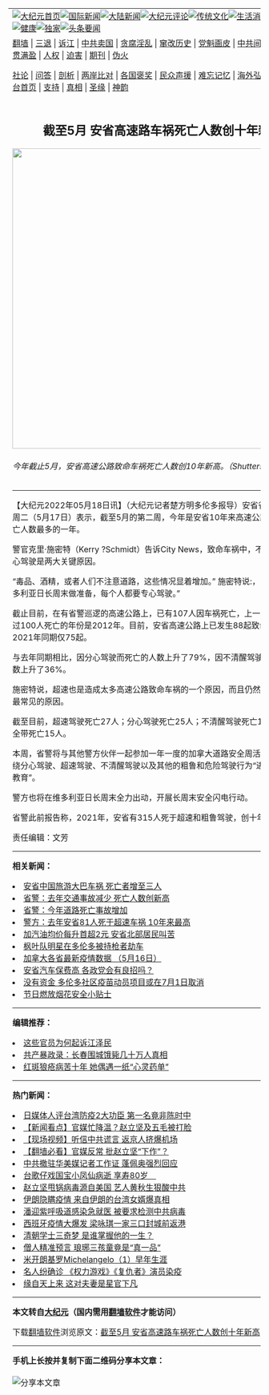 <a name="1" id="1" target="_blank"></a><span id="1"></span>
<table align=center border="0"><tr><td colspan="2" VALIGN=TOP><a href="https://github.com/wbtnxs3246/djy/blob/master/gb/nf1351518.md#1"><img src="https://raw.githubusercontent.com/wbtnxs3246/www/master/t/djy/1.jpg" title="大纪元首页" alt="大纪元首页"></a><a href="https://github.com/wbtnxs3246/djy/blob/master/gb/n24hr.md#1"><img src="https://raw.githubusercontent.com/wbtnxs3246/www/master/t/djy/3.jpg" title="国际新闻" alt="国际新闻"></a><a href="https://github.com/wbtnxs3246/djy/blob/master/gb/nsc413.md#1"><img src="https://raw.githubusercontent.com/wbtnxs3246/www/master/t/djy/4.jpg" title="大陆新闻" alt="大陆新闻"></a><a href="https://github.com/wbtnxs3246/djy/blob/master/gb/news392.md#1"><img src="https://raw.githubusercontent.com/wbtnxs3246/www/master/t/djy/5.jpg" title="大纪元评论" alt="大纪元评论"></a><a href="https://github.com/wbtnxs3246/djy/blob/master/gb/news2007.md#1"><img src="https://raw.githubusercontent.com/wbtnxs3246/www/master/t/djy/6.jpg" title="传统文化" alt="传统文化"></a><a href="https://github.com/wbtnxs3246/djy/blob/master/gb/news2008.md#1"><img src="https://raw.githubusercontent.com/wbtnxs3246/www/master/t/djy/7.jpg" title="生活消费" alt="生活消费"></a><a href="https://github.com/wbtnxs3246/djy/blob/master/gb/ncyule.md#1"><img src="https://raw.githubusercontent.com/wbtnxs3246/www/master/t/djy/8.jpg" title="娱乐休闲" alt="娱乐休闲"></a><a href="https://github.com/wbtnxs3246/djy/blob/master/gb/nsc1002.md#1"><img src="https://raw.githubusercontent.com/wbtnxs3246/www/master/t/djy/9.jpg" title="健康" alt="健康"></a><a href="https://github.com/wbtnxs3246/djy/blob/master/gb/nf6092.md#1"><img src="https://raw.githubusercontent.com/wbtnxs3246/www/master/t/djy/10a.jpg" title="独家" alt="独家"></a><a href="https://github.com/wbtnxs3246/djy/blob/master/gb/nf4514.md#1"><img src="https://raw.githubusercontent.com/wbtnxs3246/www/master/t/djy/12a.jpg" title="头条要闻" alt="头条要闻"></a></td></tr>
<tr><td colspan="2" VALIGN=TOP><a target="_blank" href="https://github.com/wbtnxs3246/www/blob/master/README.md?zsrh#1">翻墙</a> | <a target="_blank" href="https://github.com/wbtnxs3246/djy/blob/master/gb/nf5657.md#1">三退</a> | <a target="_blank" href="https://github.com/wbtnxs3246/djy/blob/master/gb/nf6124.md#1">诉江</a> | <a target="_blank" href="https://github.com/wbtnxs3246/djy/blob/master/gb/nf1176117.md#1">中共卖国</a> | <a target="_blank" href="https://github.com/wbtnxs3246/djy/blob/master/gb/nf5773.md#1">贪腐淫乱</a> | <a target="_blank" href="https://github.com/wbtnxs3246/djy/blob/master/gb/nf1176115.md#1">窜改历史</a> | <a target="_blank" href="https://github.com/wbtnxs3246/djy/blob/master/gb/nf1176107.md#1">党魁画皮</a> | <a target="_blank" href="https://github.com/wbtnxs3246/djy/blob/master/gb/nf1320400.md#1">中共间谍</a> | <a target="_blank" href="https://github.com/wbtnxs3246/djy/blob/master/gb/nf1176114.md#1">破坏传统</a> | <a target="_blank" href="https://github.com/wbtnxs3246/ntdtv/blob/master/gb/prog447_1.md#1">恶贯满盈</a> | <a target="_blank" href="https://github.com/wbtnxs3246/djy/blob/master/gb/ncid278.md#1">人权</a> | <a target="_blank" href="https://github.com/wbtnxs3246/djy/blob/master/gb/nf1176111.md#1">迫害</a> | <a target="_blank" href="https://gitlab.com/szzdlab/mh-qikan/blob/master/README.md#1">期刊</a> | <a target="_blank" href="https://github.com/wbtnxs3246/djy/blob/master/gb/nf5562.md#1">伪火</a></p><p><a target="_blank" href="https://github.com/wbtnxs3246/djy/blob/master/gb/9p.md#1">社论</a> | <a target="_blank" href="https://github.com/wbtnxs3246/djy/blob/master/gb/nf4378.md#1">问答</a> | <a target="_blank" href="https://github.com/wbtnxs3246/djy/blob/master/gb/nf5792.md#1">剖析</a> | <a target="_blank" href="https://github.com/wbtnxs3246/djy/blob/master/gb/nf5735.md#1">两岸比对</a> | <a target="_blank" href="https://github.com/wbtnxs3246/djy/blob/master/gb/nf6119.md#1">各国褒奖</a> | <a target="_blank" href="https://github.com/wbtnxs3246/djy/blob/master/gb/nf6120.md#1">民众声援</a> | <a target="_blank" href="https://github.com/wbtnxs3246/djy/blob/master/gb/nf1188594.md#1">难忘记忆</a> | <a target="_blank" href="https://github.com/wbtnxs3246/djy/blob/master/gb/nf3180.md#1">海外弘传</a> | <a target="_blank" href="https://github.com/wbtnxs3246/djy/blob/master/gb/nf5410.md#1">万人上访</a> | <a target="_blank" href="https://github.com/wbtnxs3246/www/blob/master/README.md?zsrh#1">平台首页</a> | <a target="_blank" href="https://github.com/wbtnxs3246/djy/blob/master/gb/nf4386.md#1">支持</a> | <a target="_blank" href="https://github.com/wbtnxs3246/djy/blob/master/gb/nf4389.md#1">真相</a> | <a target="_blank" href="https://github.com/wbtnxs3246/djy/blob/master/gb/nf5790.md#1">圣缘</a> | <a target="_blank" href="https://github.com/wbtnxs3246/djy/blob/master/gb/nf4786.md#1">神韵</a></td></tr>
<tr><td VALIGN=TOP width="626"><h2 align=center>截至5月 安省高速路车祸死亡人数创十年新高</h2>
<img width="600" src="https://i.epochtimes.com/assets/uploads/2022/05/id13739373-shutterstock_1535970977-1-600x400.jpg" />
<h6>今年截止5月，安省高速公路致命车祸死亡人数创10年新高。（Shutterstock）
</h6>
<hr>
<p>【大纪元2022年05月18日讯】（大纪元记者楚方明多伦多报导）<ahref="https://github.com/wbtnxs3246/djy/blob/master/gb/tag/%E5%AE%89%E7%9C%81.md#1">安省</a>省警（OPP）周二（5月17日）表示，截至5月的第二周，今年是安省10年来<ahref="https://github.com/wbtnxs3246/djy/blob/master/gb/tag/%E9%AB%98%E9%80%9F%E5%85%AC%E8%B7%AF.md#1">高速公路</a><ahref="https://github.com/wbtnxs3246/djy/blob/master/gb/tag/%E8%87%B4%E5%91%BD%E8%BD%A6%E7%A5%B8.md#1">致命车祸</a>死亡人数最多的一年。</p>
<p>警官克里·施密特（Kerry ?Schmidt）告诉City News，<ahref="https://github.com/wbtnxs3246/djy/blob/master/gb/tag/%E8%87%B4%E5%91%BD%E8%BD%A6%E7%A5%B8.md#1">致命车祸</a>中，不清醒驾驶和分心驾驶是两大关键原因。</p>
<p>“毒品、酒精，或者人们不注意道路，这些情况显着增加。” 施密特说:，“我们正在为维多利亚日长周末做准备，每个人都要专心驾驶。”</p>
<p>截止目前，在有省警巡逻的<ahref="https://github.com/wbtnxs3246/djy/blob/master/gb/tag/%E9%AB%98%E9%80%9F%E5%85%AC%E8%B7%AF.md#1">高速公路</a>上，已有107人因车祸死亡，上一次同期出现超过100人死亡的年份是2012年。目前，<ahref="https://github.com/wbtnxs3246/djy/blob/master/gb/tag/%E5%AE%89%E7%9C%81.md#1">安省</a>高速公路上已发生88起致命车祸，而2021年同期仅75起。</p>
<p>与去年同期相比，因分心驾驶而死亡的人数上升了79%，因不清醒驾驶导致的死亡人数上升了36%。</p>
<p>施密特说，超速也是造成太多高速公路致命车祸的一个原因，而且仍然是致命车祸中最常见的原因。</p>
<p>截至目前，超速驾驶死亡27人；分心驾驶死亡25人；不清醒驾驶死亡15人；不系安全带死亡15人。</p>
<p>本周，省警将与其他警方伙伴一起参加一年一度的加拿大道路安全周活动。警察将围绕分心驾驶、超速驾驶、不清醒驾驶以及其他的粗鲁和危险驾驶行为“进行严厉执法和教育”。</p>
<p>警方也将在维多利亚日长周末全力出动，开展长周末安全闪电行动。</p>
<p>省警此前报告称，2021年，安省有315人死于超速和粗鲁驾驶，创十年新高。</p>
<p>责任编辑：文芳</p>

<hr>


<strong>相关新闻：</strong>
<li><a href="https://github.com/wbtnxs3246/djy/blob/master/gb/18/6/8/n10467497.md#1">安省中国旅游大巴车祸 死亡者增至三人</a></li>
<li><a href="https://github.com/wbtnxs3246/djy/blob/master/gb/21/3/16/n12815235.md#1">省警：去年交通事故减少 死亡人数创新高</a></li>
<li><a href="https://github.com/wbtnxs3246/djy/blob/master/gb/21/6/6/n13003540.md#1">省警：今年道路死亡事故增加</a></li>
<li><a href="https://github.com/wbtnxs3246/djy/blob/master/gb/22/3/23/n13668283.md#1">警方：去年安省81人死于超速车祸 10年来最高</a></li>
<li><a href="https://github.com/wbtnxs3246/djy/blob/master/gb/22/5/17/n13739370.md#1">加汽油均价每升首超2元 安省北部居民叫苦</a></li>
<li><a href="https://github.com/wbtnxs3246/djy/blob/master/gb/22/5/17/n13739365.md#1">枫叶队明星在多伦多被持枪者劫车</a></li>
<li><a href="https://github.com/wbtnxs3246/djy/blob/master/gb/22/3/22/n13663533.md#1">加拿大各省最新疫情数据 （5月16日）</a></li>
<li><a href="https://github.com/wbtnxs3246/djy/blob/master/gb/22/5/16/n13738744.md#1">安省汽车保费高 各政党会有良招吗？</a></li>
<li><a href="https://github.com/wbtnxs3246/djy/blob/master/gb/22/5/16/n13738741.md#1">没有资金 多伦多社区疫苗动员项目或在7月1日取消</a></li>
<li><a href="https://github.com/wbtnxs3246/djy/blob/master/gb/22/5/16/n13738737.md#1">节日燃放烟花安全小贴士</a></li>
<hr>


<strong>编辑推荐：</strong>
<li><a href="https://github.com/ychojm359/djy/blob/master/gb/18/8/28/n10672014.md?dfh#1" target="_blank">这些官员为何起诉江泽民</a></li><li><a href="https://github.com/tsiac2612/djy/blob/master/gb/18/10/3/n10757327.md#1" target="_blank">共产暴政录：长春围城饿毙几十万人真相</a></li><li><a href="https://github.com/tsiac2612/djy/blob/master/gb/19/1/22/n10994483.md#1" target="_blank">红斑狼疮病苦十年 她偶遇一纸“心灵药单”</a></li>
<hr>

<strong>热门新闻：</strong>
<li><a href="https://github.com/wbtnxs3246/djy/blob/master/gb/20/3/16/n11943195.md#1">日媒体人评台湾防疫2大功臣 第一名竟非陈时中</a></li>
<li><a href="https://github.com/wbtnxs3246/djy/blob/master/gb/20/3/16/n11945071.md#1">【新闻看点】官媒忙降温？赵立坚及五毛被打脸</a></li>
<li><a href="https://github.com/wbtnxs3246/djy/blob/master/gb/20/3/17/n11946346.md#1">【现场视频】听信中共谎言 返京人挤爆机场</a></li>
<li><a href="https://github.com/wbtnxs3246/djy/blob/master/gb/20/3/17/n11945722.md#1">【翻墙必看】官媒反常 批赵立坚“下作”？</a></li>
<li><a href="https://github.com/wbtnxs3246/djy/blob/master/gb/20/3/17/n11948259.md#1">中共撤驻华美媒记者工作证 蓬佩奥强烈回应</a></li>
<li><a href="https://github.com/wbtnxs3246/djy/blob/master/gb/20/3/17/n11946544.md#1">台歌仔戏国宝小凤仙病逝 享寿80岁　</a></li>
<li><a href="https://github.com/wbtnxs3246/djy/blob/master/gb/20/3/15/n11942589.md#1">赵立坚甩锅病毒源自美国 艺人黄秋生狠酸中共</a></li>
<li><a href="https://github.com/wbtnxs3246/djy/blob/master/gb/20/3/17/n11947993.md#1">伊朗隐瞒疫情 来自伊朗的台湾女婿爆真相</a></li>
<li><a href="https://github.com/wbtnxs3246/djy/blob/master/gb/20/3/15/n11942781.md#1">潘迎紫呼吸道感染急就医 被要求检测中共病毒</a></li>
<li><a href="https://github.com/wbtnxs3246/djy/blob/master/gb/20/3/15/n11942415.md#1">西班牙疫情大爆发 梁咏琪一家三口封城前返港</a></li>
<li><a href="https://github.com/wbtnxs3246/djy/blob/master/gb/20/3/11/n11933369.md#1">清朝学士三奇梦 是谁掌握他的一生？</a></li>
<li><a href="https://github.com/wbtnxs3246/djy/blob/master/gb/20/3/11/n11933376.md#1">僧人精准预言 琅琊三孩童竟是“真一品”</a></li>
<li><a href="https://github.com/wbtnxs3246/djy/blob/master/gb/13/1/31/n3790016.md#1">米开朗基罗Michelangelo（1）早年生涯</a></li>
<li><a href="https://github.com/wbtnxs3246/djy/blob/master/gb/20/3/17/n11946008.md#1">名人纷确诊 《权力游戏》《复仇者》演员染疫</a></li>
<li><a href="https://github.com/wbtnxs3246/djy/blob/master/gb/20/3/12/n11936269.md#1">缘自天上来 这对夫妻是星官下凡</a></li>
<hr>

<strong>本文转自<a href="https://www.epochtimes.com">大纪元</a>（国内需用<a href="https://github.com/wbtnxs3246/www/blob/master/README.md#8">翻墙软件</a>才能访问）</strong><p>下载<a href="https://github.com/wbtnxs3246/www/blob/master/README.md#8">翻墙软件</a>浏览原文：<a href="https://www.epochtimes.com/gb/22/5/17/n13739372.htm">截至5月 安省高速路车祸死亡人数创十年新高</a></p><hr>

<strong>手机上长按并复制下面二维码分享本文章：</strong><br><br><img src="https://chart.apis.google.com/chart?cht=qr&chs=240x240&choe=UTF-8&chld=M|2&chl=https://github.com/wbtnxs3246/djy/blob/master/gb/22/5/17/n13739372.md%231" title="分享本文章"></td><td VALIGN=TOP><a href="https://github.com/wbtnxs3246/djy/blob/master/gb/16/1/21/n4622075.md?dfh#1" target="_blank"><img src="https://raw.githubusercontent.com/wbtnxs3246/djy/master/gb/300/wei-f1.jpg" title="中共的伪火骗局"  alt="中共的伪火骗局"></a><br><a href="https://github.com/wbtnxs3246/www/blob/master/README.md?dfh#9" target="_blank"><img src="https://raw.githubusercontent.com/wbtnxs3246/djy/master/gb/300/yong-h.jpg" title="永恒的见证"  alt="永恒的见证"></a><br><a href="https://github.com/wbtnxs3246/djy/blob/master/gb/13/9/29/n3974789.md?dfh#1" target="_blank"><img src="https://raw.githubusercontent.com/wbtnxs3246/djy/master/gb/300/shang-lnz.jpg" title="善良女子被中共投男牢"  alt="善良女子被中共投男牢"></a><br><a href="https://github.com/wbtnxs3246/djy/blob/master/gb/16/3/16/n4663449.md?dfh#1" target="_blank"><img src="https://raw.githubusercontent.com/wbtnxs3246/djy/master/gb/300/huo-z3.jpg" title="警卫目击活摘器官"  alt="警卫目击活摘器官"></a><br><a href="https://github.com/wbtnxs3246/djy/blob/master/gb/16/8/7/n8177641.md?dfh#1" target="_blank"><img src="https://raw.githubusercontent.com/wbtnxs3246/djy/master/gb/300/huo-z4.jpg" title="证人描述活摘恐怖"  alt="证人描述活摘恐怖"></a><br><a href="https://github.com/wbtnxs3246/djy/blob/master/gb/10/4/19/n2881569.md?dfh#1" target="_blank"><img src="https://raw.githubusercontent.com/wbtnxs3246/djy/master/gb/300/huo-z1.jpg" title="揭开活摘器官黑幕"  alt="揭开活摘器官黑幕"></a><br><a href="https://github.com/wbtnxs3246/djy/blob/master/gb/10/11/7/n3077476.md?dfh#1" target="_blank"><img src="https://raw.githubusercontent.com/wbtnxs3246/djy/master/gb/300/ma-ks.jpg" title="马克思的成魔之路"  alt="马克思的成魔之路"></a><br><a href="https://github.com/wbtnxs3246/djy/blob/master/gb/14/6/9/n4173977.md?dfh#1" target="_blank"><img src="https://raw.githubusercontent.com/wbtnxs3246/djy/master/gb/300/chang-zs.jpg" title="藏字石 蕴天机"  alt="藏字石 蕴天机"></a><br><a href="https://github.com/wbtnxs3246/djy/blob/master/gb/18/5/10/n10381511.md?dfh#1" target="_blank"><img src="https://raw.githubusercontent.com/wbtnxs3246/djy/master/gb/300/st1.jpg" title="关注三亿人三退"  alt="关注三亿人三退"></a><br><a href="https://github.com/wbtnxs3246/djy/blob/master/gb/18/3/21/n10237682.md?dfh#1" target="_blank"><img src="https://raw.githubusercontent.com/wbtnxs3246/djy/master/gb/300/jie-t.jpg" title="解体中共复兴中华"  alt="解体中共复兴中华"></a><br><a href="https://github.com/wbtnxs3246/djy/blob/master/gb/9/2/9/n2422991.md?dfh#1" target="_blank"><img src="https://raw.githubusercontent.com/wbtnxs3246/djy/master/gb/300/gao-zs.jpg" title="中共迫害良心律师"  alt="中共迫害良心律师"></a><br><a href="https://github.com/wbtnxs3246/djy/blob/master/gb/18/12/9/n10900044.md?dfh#1" target="_blank"><img src="https://raw.githubusercontent.com/wbtnxs3246/djy/master/gb/300/sj1.jpg" title="三百多万人举报江泽民"  alt="三百多万人举报江泽民"></a><br><a href="https://github.com/wbtnxs3246/djy/blob/master/gb/18/8/28/n10672014.md?dfh#1" target="_blank"><img src="https://raw.githubusercontent.com/wbtnxs3246/djy/master/gb/300/sj2.jpg" title="这些官员为何起诉江泽民"  alt="这些官员为何起诉江泽民"></a><br><a href="https://github.com/wbtnxs3246/djy/blob/master/gb/8/12/18/n2367165.md?dfh#1" target="_blank"><img src="https://raw.githubusercontent.com/wbtnxs3246/djy/master/gb/300/liangan.jpg" title="海峡两岸的强烈对比"  alt="海峡两岸的强烈对比"></a><br><a href="https://github.com/wbtnxs3246/djy/blob/master/gb/15/12/10/n4593139.md?dfh#1" target="_blank"><img src="https://raw.githubusercontent.com/wbtnxs3246/djy/master/gb/300/jia-ndzl.jpg" title="加拿大总理的贺信"  alt="加拿大总理的贺信"></a><br><a href="https://github.com/wbtnxs3246/djy/blob/master/gb/11/6/17/n3289382.md?dfh#1" target="_blank"><img src="https://raw.githubusercontent.com/wbtnxs3246/djy/master/gb/300/xiao-wd.jpg" title="探寻真相兼听则明"  alt="探寻真相兼听则明"></a><br><a href="https://github.com/wbtnxs3246/djy/blob/master/gb/18/10/27/n10812623.md?dfh#1" target="_blank"><img src="https://raw.githubusercontent.com/wbtnxs3246/djy/master/gb/300/yindu.jpg" title="印度媒体报道东方"  alt="印度媒体报道东方"></a><br><a href="https://github.com/wbtnxs3246/djy/blob/master/gb/18/6/9/n10469652.md?dfh#1" target="_blank"><img src="https://raw.githubusercontent.com/wbtnxs3246/djy/master/gb/300/xie-j.jpg" title="不一样的海外校园"  alt="不一样的海外校园"></a><br><a href="https://github.com/wbtnxs3246/djy/blob/master/gb/7/4/5/n1669415.md?dfh#1" target="_blank"><img src="https://raw.githubusercontent.com/wbtnxs3246/djy/master/gb/300/li-up.jpg" title="从大师到徒弟的传奇"  alt="从大师到徒弟的传奇"></a><br><a href="https://github.com/wbtnxs3246/djy/blob/master/gb/17/5/26/n9191512.md?dfh#1" target="_blank"><img src="https://raw.githubusercontent.com/wbtnxs3246/djy/master/gb/300/zfl2.jpg" title="亿万人与东方一本奇书"  alt="亿万人与东方一本奇书"></a><br><a href="https://github.com/wbtnxs3246/djy/blob/master/gb/13/11/27/n4020290.md?dfh#1" target="_blank"><img src="https://raw.githubusercontent.com/wbtnxs3246/djy/master/gb/300/zhen-h.jpg" title="大陆见不到的震撼场面"  alt="大陆见不到的震撼场面"></a><br><a href="https://github.com/wbtnxs3246/djy/blob/master/gb/15/7/17/n4482910.md?dfh#1" target="_blank"><img src="https://raw.githubusercontent.com/wbtnxs3246/djy/master/gb/300/dalu-sk.jpg" title="人心向善 大陆当初盛况"  alt="人心向善 大陆当初盛况"></a><br><a href="https://github.com/wbtnxs3246/djy/blob/master/gb/19/1/5/n10955468.md?dfh#1" target="_blank"><img src="https://raw.githubusercontent.com/wbtnxs3246/djy/master/gb/300/zfl1.jpg" title="追寻真理 这书讲什么"  alt="追寻真理 这书讲什么"></a><br><a href="https://github.com/wbtnxs3246/www/blob/master/README.md?dfh#1" target="_blank"><img src="https://raw.githubusercontent.com/wbtnxs3246/djy/master/gb/300/fq1.jpg" title="下载免费翻墙软件"  alt="下载免费翻墙软件"></a><br></td></tr></table>

